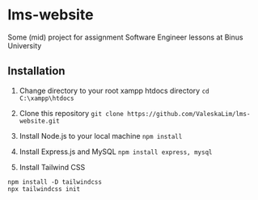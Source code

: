 # lms-website
Some (mid) project for assignment Software Engineer lessons at Binus University


## Installation
1. Change directory to your root xampp htdocs directory
```cd C:\xampp\htdocs```

2. Clone this repository
```git clone https://github.com/ValeskaLim/lms-website.git```

3. Install Node.js to your local machine
```npm install```

4. Install Express.js and MySQL
```npm install express, mysql```

5. Install Tailwind CSS
```
npm install -D tailwindcss
npx tailwindcss init
```
